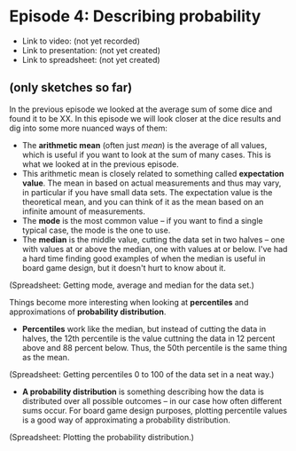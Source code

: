 # Episode 4: Describing probability

* Link to video: (not yet recorded)
* Link to presentation: (not yet created)
* Link to spreadsheet: (not yet created)

## (only sketches so far)

In the previous episode we looked at the average sum of some dice and found it to be XX. In this episode we will look closer at the dice results and dig into some more nuanced ways of them:

* The **arithmetic mean** (often just _mean_) is the average of all values, which is useful if you want to look at the sum of many cases. This is what we looked at in the previous episode.
* This arithmetic mean is closely related to something called **expectation value**. The mean in based on actual measurements and thus may vary, in particular if you have small data sets. The expectation value is the theoretical mean, and you can think of it as the mean based on an infinite amount of measurements.
* The **mode** is the most common value – if you want to find a single typical case, the mode is the one to use.
* The **median** is the middle value, cutting the data set in two halves – one with values at or above the median, one with values at or below. I've had a hard time finding good examples of when the median is useful in board game design, but it doesn't hurt to know about it.

(Spreadsheet: Getting mode, average and median for the data set.)

Things become more interesting when looking at **percentiles** and approximations of **probability distribution**.

* **Percentiles** work like the median, but instead of cutting the data in halves, the 12th percentile is the value cuttning the data in 12 percent above and 88 percent below. Thus, the 50th percentile is the same thing as the mean.

(Spreadsheet: Getting percentiles 0 to 100 of the data set in a neat way.)

* **A probability distribution** is something describing how the data is distributed over all possible outcomes – in our case how often different sums occur. For board game design purposes, plotting percentile values is a good way of approximating a probability distribution.

(Spreadsheet: Plotting the probability distribution.)
